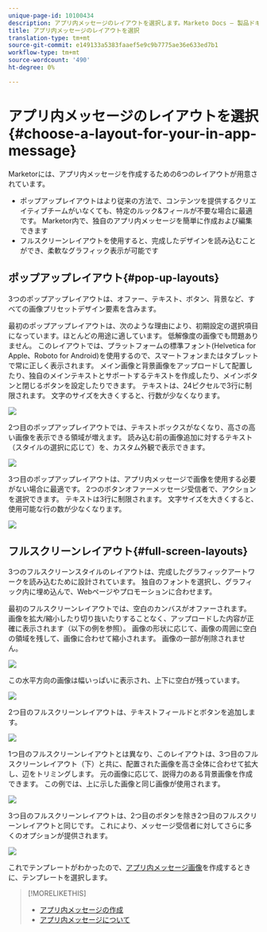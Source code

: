 ```yaml
---
unique-page-id: 10100434
description: アプリ内メッセージのレイアウトを選択します。Marketo Docs — 製品ドキュメント
title: アプリ内メッセージのレイアウトを選択
translation-type: tm+mt
source-git-commit: e149133a5383faaef5e9c9b7775ae36e633ed7b1
workflow-type: tm+mt
source-wordcount: '490'
ht-degree: 0%

---
```



# アプリ内メッセージのレイアウトを選択{#choose-a-layout-for-your-in-app-message}

Marketorには、アプリ内メッセージを作成するための6つのレイアウトが用意されています。

* ポップアップレイアウトはより従来の方法で、コンテンツを提供するクリエイティブチームがいなくても、特定のルック&amp;フィールが不要な場合に最適です。 Marketor内で、独自のアプリ内メッセージを簡単に作成および編集できます
* フルスクリーンレイアウトを使用すると、完成したデザインを読み込むことができ、柔軟なグラフィック表示が可能です

## ポップアップレイアウト{#pop-up-layouts}

3つのポップアップレイアウトは、オファー、テキスト、ボタン、背景など、すべての画像プリセットデザイン要素を含みます。

最初のポップアップレイアウトは、次のような理由により、初期設定の選択項目になっています。ほとんどの用途に適しています。 低解像度の画像でも問題ありません。 このレイアウトでは、プラットフォームの標準フォント(Helvetica for Apple、Roboto for Android)を使用するので、スマートフォンまたはタブレットで常に正しく表示されます。 メイン画像と背景画像をアップロードして配置したり、独自のメインテキストとサポートするテキストを作成したり、メインボタンと閉じるボタンを設定したりできます。 テキストは、24ピクセルで3行に制限されます。 文字のサイズを大きくすると、行数が少なくなります。

![](assets/image2016-5-9-13-3a3-3a48.png)

2つ目のポップアップレイアウトでは、テキストボックスがなくなり、高さの高い画像を表示できる領域が増えます。 読み込む前の画像追加に対するテキスト（スタイルの選択に応じて）を、カスタム外観で表示できます。

![](assets/image2016-5-9-13-3a4-3a43.png)

3つ目のポップアップレイアウトは、アプリ内メッセージで画像を使用する必要がない場合に最適です。 2つのボタンオファーメッセージ受信者で、アクションを選択できます。 テキストは3行に制限されます。 文字サイズを大きくすると、使用可能な行の数が少なくなります。

![](assets/image2016-5-9-13-3a7-3a33.png)

## フルスクリーンレイアウト{#full-screen-layouts}

3つのフルスクリーンスタイルのレイアウトは、完成したグラフィックアートワークを読み込むために設計されています。 独自のフォントを選択し、グラフィック内に埋め込んで、Webページやプロモーションに合わせます。

最初のフルスクリーンレイアウトでは、空白のカンバスがオファーされます。 画像を拡大/縮小したり切り抜いたりすることなく、アップロードした内容が正確に表示されます（以下の例を参照）。 画像の形状に応じて、画像の周囲に空白の領域を残して、画像に合わせて縮小されます。 画像の一部が削除されません。

![](assets/image2016-5-9-13-3a9-3a26.png)

この水平方向の画像は幅いっぱいに表示され、上下に空白が残っています。

![](assets/image2016-5-9-13-3a29-3a46.png)

2つ目のフルスクリーンレイアウトは、テキストフィールドとボタンを追加します。

![](assets/image2016-5-9-13-3a10-3a27.png)

1つ目のフルスクリーンレイアウトとは異なり、このレイアウトは、3つ目のフルスクリーンレイアウト（下）と共に、配置された画像を高さ全体に合わせて拡大し、辺をトリミングします。 元の画像に応じて、説得力のある背景画像を作成できます。 この例では、上に示した画像と同じ画像が使用されます。

![](assets/image2016-5-9-14-3a0-3a36.png)

3つ目のフルスクリーンレイアウトは、2つ目のボタンを除き2つ目のフルスクリーンレイアウトと同じです。 これにより、メッセージ受信者に対してさらに多くのオプションが提供されます。

![](assets/image2016-5-9-13-3a11-3a35.png)

これでテンプレートがわかったので、[アプリ内メッセージ画像](add-in-app-message-images.md)を作成するときに、テンプレートを選択します。

>[!MORELIKETHIS]
>
>* [アプリ内メッセージの作成](http://docs.marketo.com/display/docs/create+an+in-app+message)
>* [アプリ内メッセージについて](../../../../product-docs/mobile-marketing/in-app-messages/understanding-in-app-messages.md)

>



